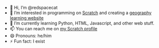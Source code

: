 - 👋 Hi, I’m @redspacecat
- 👀 I’m interested in programming on [Scratch](https://scratch.mit.edu/) and creating a [geography learning website](https://geographygenius.github.io)
- 🌱 I’m currently learning Python, HTML, Javascript, and other web stuff.
- 📫 You can reach me on [my Scratch profile](https://scratch.mit.edu/users/redspacecat#comments)
- 😄 Pronouns: he/him
- ⚡ Fun fact: I exist

<!---
redspacecat/redspacecat is a ✨ special ✨ repository because its `README.md` (this file) appears on your GitHub profile.
You can click the Preview link to take a look at your changes.
--->
<!---- 💞️ I’m looking to collaborate on ... --->

